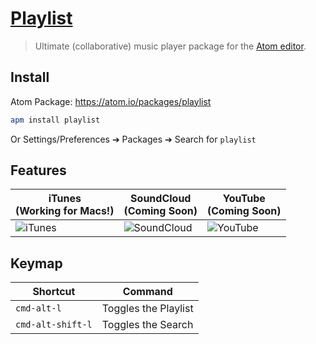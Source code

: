 # [Playlist](https://github.com/dreid93/atom-playlist)

> Ultimate (collaborative) music player package for the [Atom editor](https://atom.io/).

## Install

Atom Package: https://atom.io/packages/playlist

```bash
apm install playlist
```

Or Settings/Preferences ➔ Packages ➔ Search for `playlist`

## Features

iTunes <br> (Working for Macs!) | SoundCloud <br> (Coming Soon) | YouTube <br> (Coming Soon)
--- | --- | ---
![iTunes](http://media.tumblr.com/tumblr_mejhq2qZ411qgce3z.png) | ![SoundCloud](http://www.officialpsds.com/images/thumbs/Soundcloud-Logo-psd47614.png) | ![YouTube](http://img.talkandroid.com/uploads/2013/09/YouTube-Transparent-Logo.png)

## Keymap

Shortcut | Command
--- | ---
`cmd-alt-l` | Toggles the Playlist
`cmd-alt-shift-l` | Toggles the Search


[npm]: https://www.npmjs.org/package/generator-atom-package
[atom-doc]: https://atom.io/docs/latest/creating-a-package "Official documentation"
